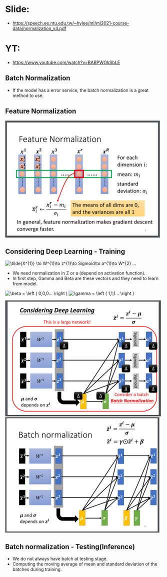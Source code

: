 # Slide:  
  * https://speech.ee.ntu.edu.tw/~hylee/ml/ml2021-course-data/normalization_v4.pdf  

# YT:  
  * https://www.youtube.com/watch?v=BABPWOkSbLE  

## Batch Normalization  
  * If the model has a error service, the batch normalization is a great method to use.  

## Feature Normalization  
  ![Image of Yaktocat](https://github.com/ting-chih/NTU-ML2021spring/blob/main/image/feature%20normalization.png)  
  

## Considering Deep Learning - Training  
 <img src="https://latex.codecogs.com/svg.image?\tilde{X^{1}}&space;\to&space;W^{1}\to&space;z^{1}\to&space;Sigmoid\to&space;a^{1}\to&space;W^{2}&space;..." title="\tilde{X^{1}} \to W^{1}\to z^{1}\to Sigmoid\to a^{1}\to W^{2} ..." />  
 
 * We need normalization in Z or a (depend on activation function).  
 * In first step, Gamma and Beta are these vectors and they need to learn from model.  
 <img src="https://latex.codecogs.com/svg.image?\beta&space;=&space;\left&space;(&space;0,0,0...&space;\right&space;)" title="\beta = \left ( 0,0,0... \right )" />  
 <img src="https://latex.codecogs.com/svg.image?\gamma&space;&space;=&space;\left&space;(&space;1,1,1...&space;\right&space;)" title="\gamma = \left ( 1,1,1... \right )" />  
 
 ![Image of Yaktocat](https://github.com/ting-chih/NTU-ML2021spring/blob/main/image/considering1.png)  
 ![Image of Yaktocat](https://github.com/ting-chih/NTU-ML2021spring/blob/main/image/considering2.png)  

## Batch normalization - Testing(Inference)  

  * We do not always have batch at testing stage.  
  * Computing the moving average of mean and standard deviation of the batches during training.  

